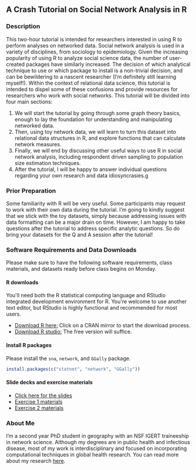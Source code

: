 ## A Crash Tutorial on Social Network Analysis in R

### Description

This two-hour tutorial is intended for researchers interested in using
R to perform analyses on networked data. Social network analysis is
used in a variety of disciplines, from sociology to epidemiology.
Given the increasing popularity of using R to analyze social science
data, the number of user-created packages have similarly
increased. The decision of which analytical technique to use or which
package to install is a non-trivial decision, and can be bewildering
to a nascent researcher (I’m definitely still learning
myself!). Within the context of relational data science, this tutorial
is intended to dispel some of these confusions and provide resources
for researchers who work with social networks. This tutorial will be
divided into four main sections:

1. We will start the tutorial by going through some graph theory
   basics, enough to lay the foundation for understanding and
   manipulating networked data.
2. Then, using toy network data, we will learn to turn this dataset
   into relational data structures in R, and explore functions that
   can calculate network measures.
3. Finally, we will end by discussing other useful ways to use R in
   social network analysis, including respondent driven sampling to
   population size estimation techniques.
4. After the tutorial, I will be happy to answer individual questions
   regarding your own research and data idiosyncrasies.g

### Prior Preparation

Some familiarity with R will be very useful. Some participants may
request to work with their own data during the tutorial. I’m going to
kindly suggest that we stick with the toy datasets, simply because
addressing issues with data formatting can be a major drain on
time. However, I am happy to take questions after the tutorial to
address specific analytic questions. So do bring your datasets for the
Q and A session after the tutorial!

### Software Requirements and Data Downloads
Please make sure to have the following software requirements, class
materials, and datasets ready before class begins on Monday.

#### R downloads
You'll need both the R statistical computing language and RStudio
integrated development environment for R. You're welcome to use
another text editor, but RStudio is highly functional and recommended
for most users.
+ [Download R here:](https://www.r-project.org/)
  Click on a CRAN mirror to start the download process.
+ [Download R studio:](https://www.rstudio.com/products/rstudio/download/)
  The free version will suffice.
  
#### Install R packages
Please install the `sna`, `network`, and `GGally` package. 

```R
install.packages(c("statnet", "network", "GGally"))
```

#### Slide decks and exercise materials
+ [Click here for the slides](./slides/sna_slides.pdf)
+ [Exercise 1 materials](./scripts/1_ex1.zip)
+ [Exercise 2 materials](./scripts/2_ex2.zip)

### About Me

I’m a second year PhD student in geography with an NSF IGERT
traineeship in network science. Although my degrees are in public
health and infectious disease, most of my work is interdisciplinary
and focused on incorporating computational techniques in global health
research. You can read more about my research
[here](https://www.vaniaw.com).
